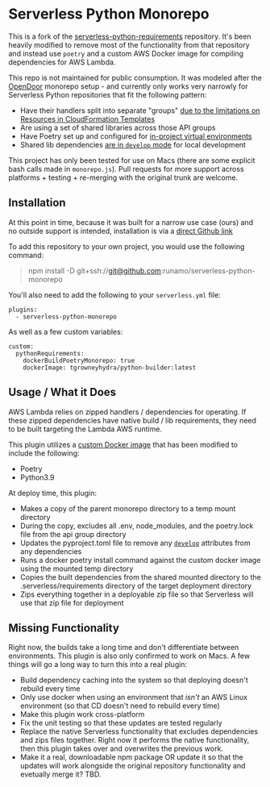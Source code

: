 # Serverless Python Monorepo

This is a fork of the [serverless-python-requirements](https://github.com/UnitedIncome/serverless-python-requirements) repository.  It's been heavily modified to remove most of the functionality from that repository and instead use `poetry` and a custom AWS Docker image for compiling dependencies for AWS Lambda.

This repo is not maintained for public consumption.  It was modeled after the [OpenDoor](https://medium.com/opendoor-labs/our-python-monorepo-d34028f2b6fa) monorepo setup - and currently only works very narrowly for Serverless Python repositories that fit the following pattern:

- Have their handlers split into separate "groups" [due to the limitations on Resources in CloudFormation Templates](https://www.serverless.com/blog/serverless-workaround-cloudformation-200-resource-limit)
- Are using a set of shared libraries across those API groups
- Have Poetry set up and configured for [in-project virtual environments](https://python-poetry.org/docs/configuration/#virtualenvsin-project)
- Shared lib dependencies [are in `develop` mode](https://python-poetry.org/docs/dependency-specification/#path-dependencies) for local development

This project has only been tested for use on Macs (there are some explicit bash calls made in `monorepo.js`).  Pull requests for more support across platforms + testing + re-merging with the original trunk are welcome.

## Installation
At this point in time, because it was built for a narrow use case (ours) and no outside support is intended, installation is via a [direct Github link](https://docs.npmjs.com/cli/v7/commands/npm-install)

To add this repository to your own project, you would use the following command:

> npm install -D git+ssh://git@github.com:runamo/serverless-python-monorepo

You'll also need to add the following to your `serverless.yml` file:

```
plugins:
  - serverless-python-monorepo
```

As well as a few custom variables:

```
custom:
  pythonRequirements:
    dockerBuildPoetryMonorepo: true
    dockerImage: tgrowneyhydra/python-builder:latest
```

## Usage / What it Does
AWS Lambda relies on zipped handlers / dependencies for operating.  If these zipped dependencies have native build / lib requirements, they need to be built targeting the Lambda AWS runtime.

This plugin utilizes a [custom Docker image](https://github.com/Runamo/runamo-lambda-build) that has been modified to include the following:

- Poetry
- Python3.9

At deploy time, this plugin:

- Makes a copy of the parent monorepo directory to a temp mount directory
- During the copy, excludes all .env, node_modules, and the poetry.lock file from the api group directory
- Updates the pyproject.toml file to remove any [`develop`](https://python-poetry.org/docs/dependency-specification/#path-dependencies) attributes from any dependencies
- Runs a docker poetry install command against the custom docker image using the mounted temp directory
- Copies the built dependencies from the shared mounted directory to the .serverless/requirements directory of the target deployment directory
- Zips everything together in a deployable zip file so that Serverless will use that zip file for deployment
## Missing Functionality
Right now, the builds take a long time and don't differentiate between environments.  This plugin is also only confirmed to work on Macs.  A few things will go a long way to turn this into a real plugin:

- Build dependency caching into the system so that deploying doesn't rebuild every time
- Only use docker when using an environment that _isn't_ an AWS Linux environment (so that CD doesn't need to rebuild every time)
- Make this plugin work cross-platform
- Fix the unit testing so that these updates are tested regularly
- Replace the native Serverless functionality that excludes dependencies and zips files together. Right now it performs the native functionality, then this plugin takes over and overwrites the previous work.
- Make it a real, downloadable npm package OR update it so that the updates will work alongside the original repository functionality and evetually merge it? TBD.